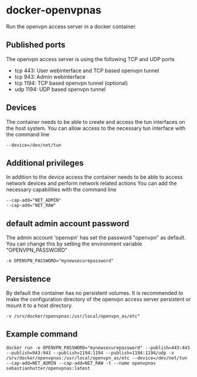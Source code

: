 # docker-openvpnas

Run the openvpn access server in a docker container.

## Published ports
The openvpn access server is using the following TCP and UDP ports
- tcp 443: User webinterface and TCP based openvpn tunnel
- tcp 943: Admin webinterface
- tcp 1194: TCP based openvpn tunnel (optional)
- udp 1194: UDP based openvpn tunnel

## Devices
The container needs to be able to create and access the tun interfaces on the host system.
You can allow access to the necessary tun interface with the command line
```
--device=/dev/net/tun
```
## Additional privileges
In addition to the device access the container needs to be able to access network devices and perform network related actions
You can add the necessary capabilities with the command line
```
--cap-add="NET_ADMIN"
--cap-add="NET_RAW"
```

## default admin account password
The admin account 'openvpn' has set the password "openvpn" as default.
You can change this by setting the environment variable "OPENVPN_PASSWORD"
```
-e OPENVPN_PASSWORD="mynewsecurepassword"
```

## Persistence 
By default the container has no persistent volumes.
It is recommended to make the configuration directory of the openvpn access server persistent or mount it to a host directory.
```
-v /srv/docker/openvpnas:/usr/local/openvpn_as/etc"
```

## Example command
```
docker run -e OPENVPN_PASSWORD="mynewsecurepassword" --publish=443:443 --publish=943:943 --publish=1194:1194 --publish=1194:1194/udp -v /srv/docker/openvpnas:/usr/local/openvpn_as/etc --device=/dev/net/tun --cap-add=NET_ADMIN --cap-add=NET_RAW -t --name openvpnas sebastianhutter/openvpnas:latest
```